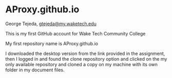 # AProxy.github.io

George Tejeda, gtejeda@my.waketech.edu

This is my first GitHub account for Wake Tech Community College

My first repository name is AProxy.github.io 

I downloaded the desktop version from the link provided in the assignment, then I logged in and found the clone repository option and clicked on the my only available repository and cloned a copy on my machine with its own folder in my document files. 